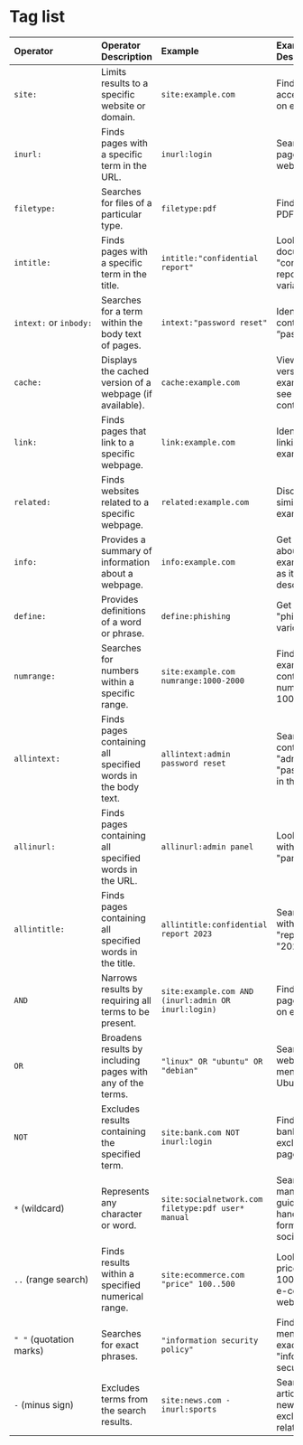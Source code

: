 # Tag list
| Operator                | Operator Description                                         | Example                                             | Example Description                                                                     |
| :---------------------- | :----------------------------------------------------------- | :-------------------------------------------------- | :-------------------------------------------------------------------------------------- |
| `site:`                 | Limits results to a specific website or domain.              | `site:example.com`                                  | Find all publicly accessible pages on example.com.                                      |
| `inurl:`                | Finds pages with a specific term in the URL.                 | `inurl:login`                                       | Search for login pages on any website.                                                  |
| `filetype:`             | Searches for files of a particular type.                     | `filetype:pdf`                                      | Find downloadable PDF documents.                                                        |
| `intitle:`              | Finds pages with a specific term in the title.               | `intitle:"confidential report"`                     | Look for documents titled "confidential report" or similar variations.                  |
| `intext:` or `inbody:`  | Searches for a term within the body text of pages.           | `intext:"password reset"`                           | Identify webpages containing the term “password reset”.                                 |
| `cache:`                | Displays the cached version of a webpage (if available).     | `cache:example.com`                                 | View the cached version of example.com to see its previous content.                     |
| `link:`                 | Finds pages that link to a specific webpage.                 | `link:example.com`                                  | Identify websites linking to example.com.                                               |
| `related:`              | Finds websites related to a specific webpage.                | `related:example.com`                               | Discover websites similar to example.com.                                               |
| `info:`                 | Provides a summary of information about a webpage.           | `info:example.com`                                  | Get basic details about example.com, such as its title and description.                 |
| `define:`               | Provides definitions of a word or phrase.                    | `define:phishing`                                   | Get a definition of "phishing" from various sources.                                    |
| `numrange:`             | Searches for numbers within a specific range.                | `site:example.com numrange:1000-2000`               | Find pages on example.com containing numbers between 1000 and 2000.                     |
| `allintext:`            | Finds pages containing all specified words in the body text. | `allintext:admin password reset`                    | Search for pages containing both "admin" and "password reset" in the body text.         |
| `allinurl:`             | Finds pages containing all specified words in the URL.       | `allinurl:admin panel`                              | Look for pages with "admin" and "panel" in the URL.                                     |
| `allintitle:`           | Finds pages containing all specified words in the title.     | `allintitle:confidential report 2023`               | Search for pages with "confidential," "report," and "2023" in the title.                |
| `AND`                   | Narrows results by requiring all terms to be present.        | `site:example.com AND (inurl:admin OR inurl:login)` | Find admin or login pages specifically on example.com.                                  |
| `OR`                    | Broadens results by including pages with any of the terms.   | `"linux" OR "ubuntu" OR "debian"`                   | Search for webpages mentioning Linux, Ubuntu, or Debian.                                |
| `NOT`                   | Excludes results containing the specified term.              | `site:bank.com NOT inurl:login`                     | Find pages on bank.com excluding login pages.                                           |
| `*` (wildcard)          | Represents any character or word.                            | `site:socialnetwork.com filetype:pdf user* manual`  | Search for user manuals (user guide, user handbook) in PDF format on socialnetwork.com. |
| `..` (range search)     | Finds results within a specified numerical range.            | `site:ecommerce.com "price" 100..500`               | Look for products priced between 100 and 500 on an e-commerce website.                  |
| `" "` (quotation marks) | Searches for exact phrases.                                  | `"information security policy"`                     | Find documents mentioning the exact phrase "information security policy".               |
| `-` (minus sign)        | Excludes terms from the search results.                      | `site:news.com -inurl:sports`                       | Search for news articles on news.com excluding sports-related content.                  |